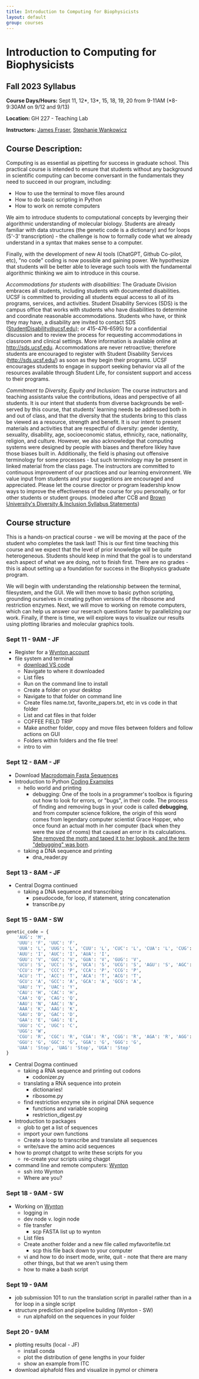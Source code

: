 ```yaml
---
title: Introduction to Computing for Biophysicists
layout: default
group: courses
---
```


# Introduction to Computing for Biophysicists

## Fall 2023 Syllabus

**Course Days/Hours:** Sept 11, 12*, 13*, 15, 18, 19, 20 from 9-11AM (*8-9:30AM on 9/12 and 9/13)

**Location:** GH 227 - Teaching Lab

**Instructors:** [James Fraser](mailto:jfraser@fraserlab.com), [Stephanie Wankowicz](mailto:mullane.stephanie@gmail.com)


## Course Description:
Computing is as essential as pipetting for success in graduate school. This practical course is intended to ensure that students without any background in scientific computing can become conversant in the fundamentals they need to succeed in our program, including:

- How to use the terminal to move files around
- How to do basic scripting in Python
- How to work on remote computers


We aim to introduce students to computational concepts by leverging their algorithmic understanding of molecular biology. Students are already familiar with data structures (the genetic code is a dictionary) and for loops (5'-3' transcription) - the challenge is how to formally code what we already understand in a syntax that makes sense to a computer. 


Finally, with the development of new AI tools (ChatGPT, Github Co-pilot, etc), "no code" coding is now possible and gaining power. We hypothesize that students will be better able to leverage such tools with the fundamental algorithmic thinking we aim to introduce in this course. 


*Accommodations for students with disabilities*: The Graduate Division embraces all students, including students with documented disabilities. UCSF is committed to providing all students equal access to all of its programs, services, and activities. Student Disability Services (SDS) is the campus office that works with students who have disabilities to determine and coordinate reasonable accommodations. Students who have, or think they may have, a disability are invited to contact SDS (StudentDisability@ucsf.edu); or 415-476-6595) for a confidential discussion and to review the process for requesting accommodations in classroom and clinical settings. More information is available online at http://sds.ucsf.edu. Accommodations are never retroactive; therefore students are encouraged to register with Student Disability Services (http://sds.ucsf.edu/) as soon as they begin their programs. UCSF encourages students to engage in support seeking behavior via all of the resources available through Student Life, for consistent support and access to their programs.

*Commitment to Diversity, Equity and Inclusion*: The course instructors and teaching assistants value the contributions, ideas and perspective of all students. It is our intent that students from diverse backgrounds be well-served by this course, that students' learning needs be addressed both in and out of class, and that the diversity that the students bring to this class be viewed as a resource, strength and benefit. It is our intent to present materials and activities that are respectful of diversity: gender identity, sexuality, disability, age, socioeconomic status, ethnicity, race, nationality, religion, and culture. However, we also acknowledge that computing systems were designed by people with biases and therefore likley have those biases built in. Additionally, the field is phasing out offensive terminology for some processes - but such terminology may be present in linked material from the class page. The instructors are committed to continuous improvement of our practices and our learning environment. We value input from students and your suggestions are encouraged and appreciated. Please let the course director or program leadership know ways to improve the effectiveness of the course for you personally, or for other students or student groups. (modeled after CCB and [Brown University's Diversity & Inclusion Syllabus Statements](https://www.brown.edu/sheridan/teaching-learning-resources/inclusive-teaching/statements))

## Course structure
This is a hands-on practical course - we will be moving at the pace of the student who completes the task last! This is our first time teaching this course and we expect that the level of prior knowledge will be quite heterogeneous. Students should keep in mind that the goal is to understand each aspect of what we are doing, not to finish first. There are no grades - this is about setting up a foundation for success in the Biophysics graduate program. 


We will begin with understanding the relationship between the terminal, filesystem, and the GUI. We will then move to basic python scripting, grounding ourselves in creating python versions of the ribosome and restriction enzymes. Next, we will move to working on remote computers, which can help us answer our reserach questions faster by parallelizing our work. Finally, if there is time, we will explore ways to visualize our results using plotting libraries and molecular graphics tools. 


### Sept 11 - 9AM - JF
- Register for a [Wynton account](https://wynton.ucsf.edu/hpc/about/join.html)
- file system and terminal
    - [download VS code](https://code.visualstudio.com/download)
    - Navigate to where it downloaded
    - List files
    - Run on the command line to install
    - Create a folder on your desktop
    - Navigate to that folder on command line
    - Create files name.txt, favorite_papers.txt, etc in vs code in that folder
    - List and cat files in that folder
    - COFFEE FIELD TRIP
    - Make another folder, copy and move files between folders and follow actions on GUI
    - Folders within folders and the file tree!
    - intro to vim

### Sept 12 - 8AM - JF
- Download [Macrodomain Fasta Sequences](https://ucsf.box.com/s/6p6mtsnawsxusy9z5jyg5idwov78fc1r)
- Introduction to Python [Coding Examples](https://ucsf.app.box.com/folder/225609337521)
    - hello world and printing
        - debugging: One of the tools in a programmer's toolbox is figuring out how to look for errors, or "bugs", in their code. The process of finding and removing bugs in your code is called **debugging**, and from computer science folklore, the origin of this word comes from legendary computer scientist Grace Hopper, who once found an actual moth in her computer (back when they were the size of rooms) that caused an error in its calculations. [She removed the moth and taped it to her logbook, and the term "debugging" was born](https://sites.pitt.edu/~super1/lecture/lec44911/img019.JPG).
    - taking a DNA sequence and printing
        - dna_reader.py

        
### Sept 13 - 8AM - JF
- Central Dogma continued
    - taking a DNA sequence and transcribing
        - pseudocode, for loop, if statement, string concatenation
        - transcribe.py


### Sept 15 - 9AM - SW

```python
genetic_code = {
    'AUG': 'M', 
    'UUU': 'F', 'UUC': 'F',
    'UUA': 'L', 'UUG': 'L', 'CUU': 'L', 'CUC': 'L', 'CUA': 'L', 'CUG': 'L',
    'AUU': 'I', 'AUC': 'I', 'AUA': 'I',
    'GUU': 'V', 'GUC': 'V', 'GUA': 'V', 'GUG': 'V',
    'UCU': 'S', 'UCC': 'S', 'UCA': 'S', 'UCG': 'S', 'AGU': 'S', 'AGC': 'S',
    'CCU': 'P', 'CCC': 'P', 'CCA': 'P', 'CCG': 'P',
    'ACU': 'T', 'ACC': 'T', 'ACA': 'T', 'ACG': 'T',
    'GCU': 'A', 'GCC': 'A', 'GCA': 'A', 'GCG': 'A',
    'UAU': 'Y', 'UAC': 'Y',
    'CAU': 'H', 'CAC': 'H',
    'CAA': 'Q', 'CAG': 'Q',
    'AAU': 'N', 'AAC': 'N',
    'AAA': 'K', 'AAG': 'K',
    'GAU': 'D', 'GAC': 'D',
    'GAA': 'E', 'GAG': 'E',
    'UGU': 'C', 'UGC': 'C',
    'UGG': 'W',
    'CGU': 'R', 'CGC': 'R', 'CGA': 'R', 'CGG': 'R', 'AGA': 'R', 'AGG': 'R',
    'GGU': 'G', 'GGC': 'G', 'GGA': 'G', 'GGG': 'G',
    'UAA': 'Stop', 'UAG': 'Stop', 'UGA': 'Stop'
}
```

- Central Dogma continued
    - taking a RNA sequence and printing out codons
        - codonizer.py
    - translating a RNA sequence into protein
        - dictionaries!
        - ribosome.py
    - find restriction enzyme site in original DNA sequence
        - functions and variable scoping
        - restriction_digest.py
- Introduction to packages
    - glob to get a list of sequences
    - import your own functions
    - Create a loop to transcribe and translate all sequences
    - write/save the amino acid sequences 
- how to prompt chatgpt to write these scripts for you
   - re-create your scripts using chagpt
- command line and remote computers: [Wynton](https://wynton.ucsf.edu/hpc/index.html)
    - ssh into Wynton
    - Where are you?


### Sept 18 - 9AM - SW 
- Working on [Wynton](https://wynton.ucsf.edu/hpc/index.html) 
    - logging in
    - dev node v. login node
    - file transfer
         - scp FASTA list up to wynton    
    - List files
    - Create another folder and a new file called myfavoritefile.txt
        - scp this file back down to your computer
    - vi and how to do insert mode, write, quit - note that there are many other things, but that we aren't using them
    - how to make a bash script 
    

### Sept 19 - 9AM
- job submission 101 to run the translation script in parallel rather than in a for loop in a single script
- structure prediction and pipeline building (Wynton - SW)
    - run alphafold on the sequences in your folder
      

### Sept 20 - 9AM
- plotting results (local - JF)
    - install conda
    - plot the distribution of gene lengths in your folder
    - show an example from ITC
- download alphafold files and visualize in pymol or chimera
